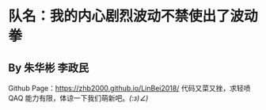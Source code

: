# 队名：我的内心剧烈波动不禁使出了波动拳
## By 朱华彬 李政民
Github Page：https://zhb2000.github.io/LinBei2018/
代码又菜又挫，求轻喷 QAQ
能力有限，体谅一下我们萌新吧。_(:з)∠)_
